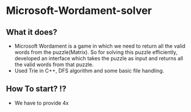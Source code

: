 # Microsoft-Wordament-solver
## What it does?
* Microsoft Wordament is a game in which we need to return all the valid words from the puzzle(Matrix). So for solving this puzzle efficiently, developed an interface which takes the puzzle as input and returns all the valid words from that puzzle.
* Used Trie in C++, DFS algorithm and some basic file handling.
## How To start? ⁉
* We have to provide 4x
